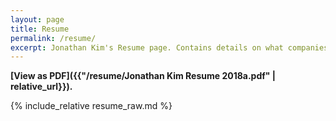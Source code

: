 ```yaml
---
layout: page
title: Resume
permalink: /resume/
excerpt: Jonathan Kim's Resume page. Contains details on what companies I worked at and various other accomplishments.
---
```


**[View as PDF]({{"/resume/Jonathan Kim Resume 2018a.pdf" | relative_url}}).**

{% include_relative resume_raw.md %}
